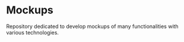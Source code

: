 # Mockups
Repository dedicated to develop mockups of many functionalities with various technologies.

